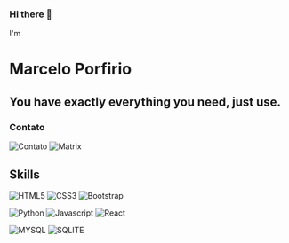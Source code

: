 ### Hi there 👋
I'm 

<h1>Marcelo Porfirio</h1> 
<h2>You have exactly everything you need, just use.
  
<h3>Contato</h3>

![Contato](https://img.shields.io/badge/Gmail-D14836?style=for-the-badge&logo=gmail&logoColor=white)
![Matrix](https://img.shields.io/badge/matrix-000000?style=for-the-badge&logo=Matrix&logoColor=white)
<h2>Skills</h2>

![HTML5](https://img.shields.io/badge/HTML-239120?style=for-the-badge&logo=html5&logoColor=white)
![CSS3](https://img.shields.io/badge/CSS-239120?&style=for-the-badge&logo=css3&logoColor=white)
![Bootstrap](https://img.shields.io/badge/Bootstrap-563D7C?style=for-the-badge&logo=bootstrap&logoColor=white)

![Python](https://img.shields.io/badge/Python-3776AB?style=for-the-badge&logo=python&logoColor=white)
![Javascript](https://img.shields.io/badge/JavaScript-F7DF1E?style=for-the-badge&logo=javascript&logoColor=black)
![React](https://img.shields.io/badge/React-20232A?style=for-the-badge&logo=react&logoColor=61DAFB)

![MYSQL](https://img.shields.io/badge/MySQL-00000F?style=for-the-badge&logo=mysql&logoColor=white)
![SQLITE](https://img.shields.io/badge/SQLite-07405E?style=for-the-badge&logo=sqlite&logoColor=white)
